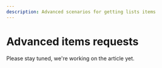 ```yaml
---
description: Advanced scenarios for getting lists items
---
```


# Advanced items requests

Please stay tuned, we're working on the article yet.

